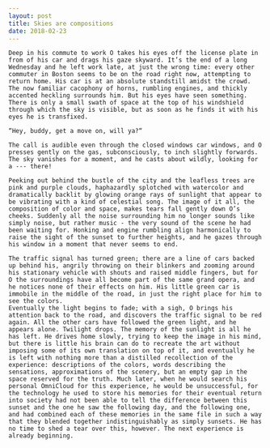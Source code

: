 ```yaml
---
layout: post
title: Skies are compositions
date: 2018-02-23
---
```


    Deep in his commute to work O takes his eyes off the license plate in from of his car and drags his gaze skyward. It’s the end of a long Wednesday and he left work late, at just the wrong time: every other commuter in Boston seems to be on the road right now, attempting to return home. His car is at an absolute standstill amidst the crowd. The now familiar cacophony of horns, rumbling engines, and thickly accented heckling surrounds him. But his eyes have seen something. There is only a small swath of space at the top of his windshield through which the sky is visible, but as soon as he finds it with his eyes he is transfixed.

    “Hey, buddy, get a move on, will ya?“

    The call is audible even through the closed windows car windows, and O presses gently on the gas, subconsciously, to inch slightly forwards. The sky vanishes for a moment, and he casts about wildly, looking for a --- there!

    Peeking out behind the bustle of the city and the leafless trees are pink and purple clouds, haphazardly splotched with watercolor and dramatically backlit by glowing orange rays of sunlight that appear to be vibrating with a kind of celestial song. The image of it all, the composition of color and space, makes tears fall gently down O’s cheeks. Suddenly all the noise surrounding him no longer sounds like simply noise, but rather music - the very sound of the scene he had been waiting for. Honking and engine rumbling align harmonically to raise the sight of the sunset to further heights, and he gazes through his window in a moment that never seems to end.

    The traffic signal has turned green; there are a line of cars backed up behind his, angrily throwing on their blinkers and zooming around his stationary vehicle with shouts and raised middle fingers, but for O the surroundings have all become part of the same grand opera, and he notices none of their effects on him. His little green car is immobile in the middle of the road, in just the right place for him to see the colors.
    Eventually the light begins to fade; with a sigh, O brings his attention back to the road, and discovers the traffic signal to be red again. All the other cars have followed the green light, and he appears alone. Twilight drops. The memory of the sunlight is all he has left. He drives home slowly, trying to keep the image in his mind, but there is little his brain can do to recreate the art without imposing some of its own translation on top of it, and eventually he is left with nothing more than a distilled recollection of the experience: descriptions of the colors, words describing the sensations, approximations of the scenery, but an empty gap in the space reserved for the truth. Much later, when he would search his personal OmniCloud for this experience, he would be unsuccessful, for the technology he used to store his memories for their eventual return into society had not been able to tell the difference between this sunset and the one he saw the following day, and the following one, and had combined each of these memories in the same file in such a way that they blended together indistinguishably as simply sunsets. He has no time to shed a tear over this, however. The next experience is already beginning.




